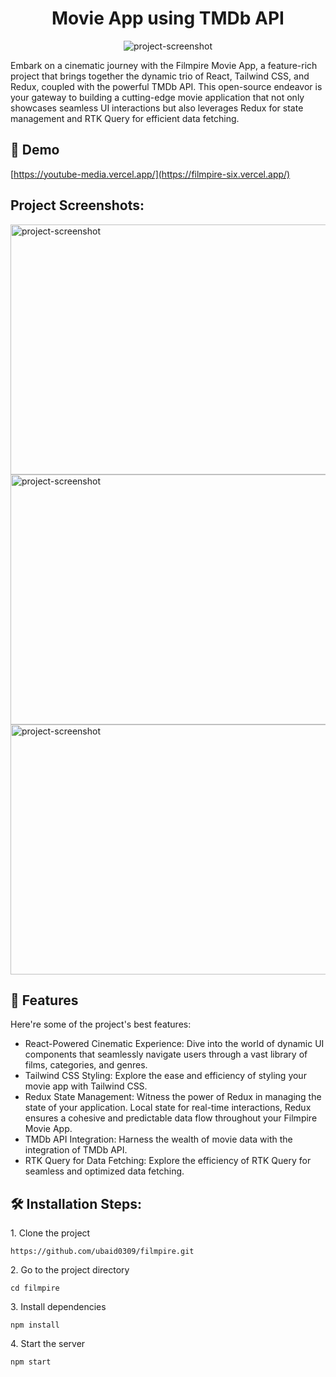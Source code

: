 <h1 align="center" id="title">Movie App using TMDb API</h1>

<p align="center"><img src="https://ik.imagekit.io/lsfjjc0wv/filmpire/image4.png?updatedAt=1701364722666" alt="project-screenshot"></p>

<p id="description">Embark on a cinematic journey with the Filmpire Movie App, a feature-rich project that brings together the dynamic trio of React, Tailwind CSS, and Redux, coupled with the powerful TMDb API. This open-source endeavor is your gateway to building a cutting-edge movie application that not only showcases seamless UI interactions but also leverages Redux for state management and RTK Query for efficient data fetching.</p>


<h2>🚀 Demo</h2>

[https://youtube-media.vercel.app/](https://filmpire-six.vercel.app/)

<h2>Project Screenshots:</h2>

<img src="https://ik.imagekit.io/lsfjjc0wv/filmpire/image3.png?updatedAt=1701364444959" alt="project-screenshot" width="600" height="400/">

<img src="https://ik.imagekit.io/lsfjjc0wv/filmpire/image2.png?updatedAt=1701364356439" alt="project-screenshot" width="600" height="400/">

<img src="https://ik.imagekit.io/lsfjjc0wv/filmpire/image.png?updatedAt=1701364387618" alt="project-screenshot" width="600" height="400/">

  
  
<h2>🧐 Features</h2>

Here're some of the project's best features:

*   React-Powered Cinematic Experience: Dive into the world of dynamic UI components that seamlessly navigate users through a vast library of films, categories, and genres.
*   Tailwind CSS Styling: Explore the ease and efficiency of styling your movie app with Tailwind CSS. 
*   Redux State Management: Witness the power of Redux in managing the state of your application. Local state for real-time interactions, Redux ensures a cohesive and predictable data flow throughout your Filmpire Movie App.
*   TMDb API Integration: Harness the wealth of movie data with the integration of TMDb API. 
*   RTK Query for Data Fetching: Explore the efficiency of RTK Query for seamless and optimized data fetching.

<h2>🛠️ Installation Steps:</h2>

<p>1. Clone the project</p>

```
https://github.com/ubaid0309/filmpire.git
```

<p>2. Go to the project directory</p>

```
cd filmpire
```

<p>3. Install dependencies</p>

```
npm install
```

<p>4. Start the server</p>

```
npm start
```
